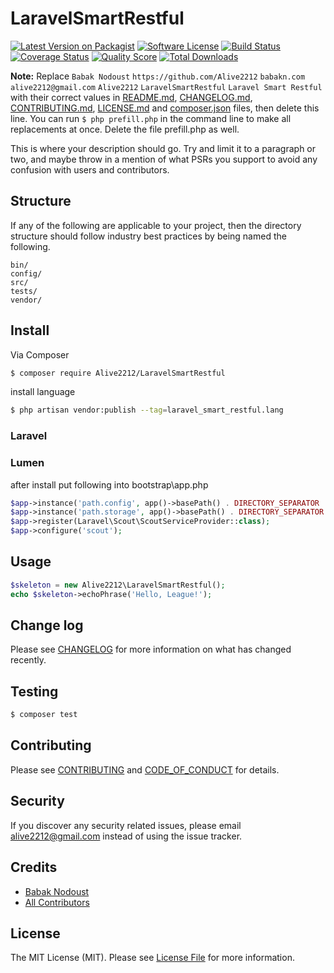 # LaravelSmartRestful

[![Latest Version on Packagist][ico-version]][link-packagist]
[![Software License][ico-license]](LICENSE.md)
[![Build Status][ico-travis]][link-travis]
[![Coverage Status][ico-scrutinizer]][link-scrutinizer]
[![Quality Score][ico-code-quality]][link-code-quality]
[![Total Downloads][ico-downloads]][link-downloads]

**Note:** Replace ```Babak Nodoust``` ```https://github.com/Alive2212``` ```babakn.com``` ```alive2212@gmail.com``` ```Alive2212``` ```LaravelSmartRestful``` ```Laravel Smart Restful``` with their correct values in [README.md](README.md), [CHANGELOG.md](CHANGELOG.md), [CONTRIBUTING.md](CONTRIBUTING.md), [LICENSE.md](LICENSE.md) and [composer.json](composer.json) files, then delete this line. You can run `$ php prefill.php` in the command line to make all replacements at once. Delete the file prefill.php as well.

This is where your description should go. Try and limit it to a paragraph or two, and maybe throw in a mention of what
PSRs you support to avoid any confusion with users and contributors.

## Structure

If any of the following are applicable to your project, then the directory structure should follow industry best practices by being named the following.

```
bin/        
config/
src/
tests/
vendor/
```


## Install

Via Composer

``` bash
$ composer require Alive2212/LaravelSmartRestful
```

install language
``` bash
$ php artisan vendor:publish --tag=laravel_smart_restful.lang
```


### Laravel

### Lumen

after install put following into bootstrap\app.php

```php
$app->instance('path.config', app()->basePath() . DIRECTORY_SEPARATOR . 'config');
$app->instance('path.storage', app()->basePath() . DIRECTORY_SEPARATOR . 'storage');
$app->register(Laravel\Scout\ScoutServiceProvider::class);
$app->configure('scout');
```


## Usage

``` php
$skeleton = new Alive2212\LaravelSmartRestful();
echo $skeleton->echoPhrase('Hello, League!');
```

## Change log

Please see [CHANGELOG](CHANGELOG.md) for more information on what has changed recently.

## Testing

``` bash
$ composer test
```

## Contributing

Please see [CONTRIBUTING](CONTRIBUTING.md) and [CODE_OF_CONDUCT](CODE_OF_CONDUCT.md) for details.

## Security

If you discover any security related issues, please email alive2212@gmail.com instead of using the issue tracker.

## Credits

- [Babak Nodoust][link-author]
- [All Contributors][link-contributors]

## License

The MIT License (MIT). Please see [License File](LICENSE.md) for more information.

[ico-version]: https://img.shields.io/packagist/v/Alive2212/LaravelSmartRestful.svg?style=flat-square
[ico-license]: https://img.shields.io/badge/license-MIT-brightgreen.svg?style=flat-square
[ico-travis]: https://img.shields.io/travis/Alive2212/LaravelSmartRestful/master.svg?style=flat-square
[ico-scrutinizer]: https://img.shields.io/scrutinizer/coverage/g/Alive2212/LaravelSmartRestful.svg?style=flat-square
[ico-code-quality]: https://img.shields.io/scrutinizer/g/Alive2212/LaravelSmartRestful.svg?style=flat-square
[ico-downloads]: https://img.shields.io/packagist/dt/Alive2212/LaravelSmartRestful.svg?style=flat-square

[link-packagist]: https://packagist.org/packages/Alive2212/LaravelSmartRestful
[link-travis]: https://travis-ci.org/Alive2212/LaravelSmartRestful
[link-scrutinizer]: https://scrutinizer-ci.com/g/Alive2212/LaravelSmartRestful/code-structure
[link-code-quality]: https://scrutinizer-ci.com/g/Alive2212/LaravelSmartRestful
[link-downloads]: https://packagist.org/packages/Alive2212/LaravelSmartRestful
[link-author]: https://github.com/https://github.com/Alive2212
[link-contributors]: ../../contributors
